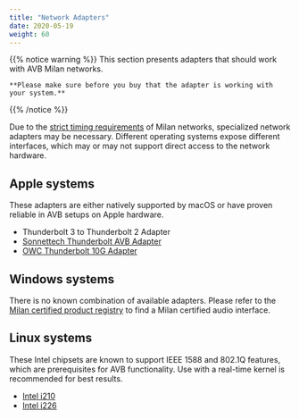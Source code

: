 ```yaml
---
title: "Network Adapters"
date: 2020-05-19
weight: 60
---
```


{{% notice warning %}}
    This section presents adapters that should work with AVB Milan networks.

    **Please make sure before you buy that the adapter is working with your system.** 
{{% /notice %}}

Due to the [strict timing requirements](../01_milan/00_network-timing/_index.md) of Milan networks, specialized network adapters may be necessary. Different operating systems expose different interfaces, which may or may not support direct access to the network hardware.

## Apple systems 

These adapters are either natively supported by macOS or have proven reliable in AVB setups on Apple hardware.

- Thunderbolt 3 to Thunderbolt 2 Adapter
- [Sonnettech Thunderbolt AVB Adapter](https://www.sonnettech.com/product/thunderbolt-avb-adapter/overview.html)
- [OWC Thunderbolt 10G Adapter](https://www.owc.com/solutions/thunderbolt-3-10g-ethernet-adapter)

## Windows systems

There is no known combination of available adapters.
Please refer to the [Milan certified product registry](https://avnu.org/certified-product-registry/?&cert=Milan) to find a Milan certified audio interface.

## Linux systems

These Intel chipsets are known to support IEEE 1588 and 802.1Q features, which are prerequisites for AVB functionality. Use with a real-time kernel is recommended for best results.

- [Intel i210](https://www.intel.de/content/www/de/de/products/details/ethernet/gigabit-controllers/i210-controllers.html)
- [Intel i226](https://www.intel.de/content/www/de/de/products/details/ethernet/gigabit-controllers/i226-controllers/products.html)

